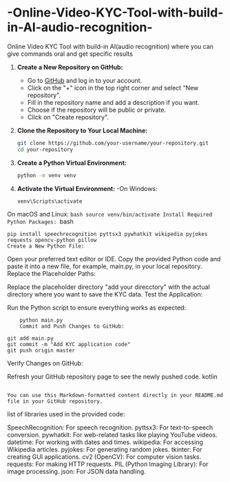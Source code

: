# -Online-Video-KYC-Tool-with-build-in-AI-audio-recognition-
 Online Video KYC Tool with build-in AI(audio recognition) where you can give commands oral and get specific results

1. **Create a New Repository on GitHub:**
   - Go to [GitHub](https://github.com/) and log in to your account.
   - Click on the "+" icon in the top right corner and select "New repository".
   - Fill in the repository name and add a description if you want.
   - Choose if the repository will be public or private.
   - Click on "Create repository".

2. **Clone the Repository to Your Local Machine:**
   ```bash
   git clone https://github.com/your-username/your-repository.git
   cd your-repository
3. **Create a Python Virtual Environment:**
   ```bash
   python -m venv venv

4. **Activate the Virtual Environment:**
   -On Windows:
   ```bash
   venv\Scripts\activate
On macOS and Linux:
    ```bash
         source venv/bin/activate
         Install Required Python Packages:
    ```bash

    pip install speechrecognition pyttsx3 pywhatkit wikipedia pyjokes requests opencv-python pillow
    Create a New Python File:
 
Open your preferred text editor or IDE.
Copy the provided Python code and paste it into a new file, for example, main.py, in your local repository.
Replace the Placeholder Paths:

Replace the placeholder directory "add your direcctory" with the actual directory where you want to save the KYC data.
Test the Application:

Run the Python script to ensure everything works as expected:

        python main.py
        Commit and Push Changes to GitHub:

```
git add main.py
git commit -m "Add KYC application code"
git push origin master
```
Verify Changes on GitHub:

Refresh your GitHub repository page to see the newly pushed code.
kotlin
```

You can use this Markdown-formatted content directly in your README.md file in your GitHub repository.
```

list of libraries used in the provided code:

SpeechRecognition: For speech recognition.
pyttsx3: For text-to-speech conversion.
pywhatkit: For web-related tasks like playing YouTube videos.
datetime: For working with dates and times.
wikipedia: For accessing Wikipedia articles.
pyjokes: For generating random jokes.
tkinter: For creating GUI applications.
cv2 (OpenCV): For computer vision tasks.
requests: For making HTTP requests.
PIL (Python Imaging Library): For image processing.
json: For JSON data handling.
